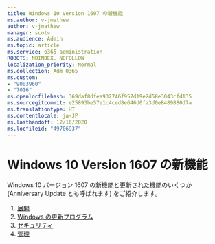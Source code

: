 ```yaml
---
title: Windows 10 Version 1607 の新機能
ms.author: v-jmathew
author: v-jmathew
manager: scotv
ms.audience: Admin
ms.topic: article
ms.service: o365-administration
ROBOTS: NOINDEX, NOFOLLOW
localization_priority: Normal
ms.collection: Adm_O365
ms.custom:
- "9003960"
- "7016"
ms.openlocfilehash: 369daf8dfea932746f957d19e2d58e3043cfd135
ms.sourcegitcommit: e25893be57e1c4ced8e646d0fa3d0e8489880d7a
ms.translationtype: HT
ms.contentlocale: ja-JP
ms.lasthandoff: 12/16/2020
ms.locfileid: "49706937"
---
```

# <a name="whats-new-in-windows-10-version-1607"></a>Windows 10 Version 1607 の新機能

Windows 10 バージョン 1607 の新機能と更新された機能のいくつか (Anniversary Update とも呼ばれます) をご紹介します。

1. [展開](https://go.microsoft.com/fwlink/?linkid=2114462)
2. [Windows の更新プログラム](https://go.microsoft.com/fwlink/?linkid=2114463)
3. [セキュリティ](https://go.microsoft.com/fwlink/?linkid=2114270)
4. [管理](https://go.microsoft.com/fwlink/?linkid=2114271)
